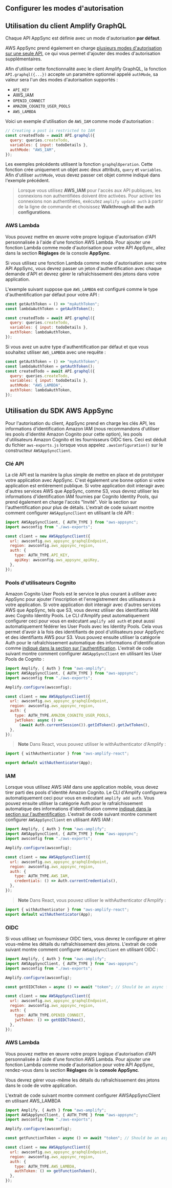 ## Configurer les modes d'autorisation

## Utilisation du client Amplify GraphQL

Chaque API AppSync est définie avec un mode d'autorisation **par défaut**.

AWS AppSync prend également en charge [plusieurs modes d'autorisation sur une seule API](https://docs.aws.amazon.com/appsync/latest/devguide/security.html#using-additional-authorization-modes), ce qui vous permet d'ajouter des modes d'autorisation supplémentaires.

Afin d'utiliser cette fonctionnalité avec le client Amplify GraphQL, la fonction `API.graphql({...})` accepte un paramètre optionnel appelé `authMode`, sa valeur sera l'un des modes d'autorisation supportés :

- `API_KEY`
- AWS_IAM
- `OPENID_CONNECT`
- `AMAZON_COGNITO_USER_POOLS`
- `AWS_LAMBDA`

Voici un exemple d'utilisation de `AWS_IAM` comme mode d'autorisation :

```js
// Creating a post is restricted to IAM
const createdTodo = await API.graphql({
  query: queries.createTodo,
  variables: { input: todoDetails },
  authMode: "AWS_IAM",
});
```

Les exemples précédents utilisent la fonction `graphqlOperation`. Cette fonction crée uniquement un objet avec deux attributs, `query` et `variables`. Afin d'utiliser `authMode`, vous devez passer cet objet comme indiqué dans l'exemple précédent.

> Lorsque vous utilisez **AWS_IAM** pour l'accès aux API publiques, les connexions non authentifiées doivent être activées. Pour activer les connexions non authentifiées, exécutez `amplify update auth` à partir de la ligne de commande et choisissez **Walkthrough all the auth configurations**.

### AWS Lambda

Vous pouvez mettre en œuvre votre propre logique d'autorisation d'API personnalisée à l'aide d'une fonction AWS Lambda. Pour ajouter une fonction Lambda comme mode d'autorisation pour votre API AppSync, allez dans la section **Réglages** de la console **AppSync**.

Si vous utilisez une fonction Lambda comme mode d'autorisation avec votre API AppSync, vous devrez passer un jeton d'authentification avec chaque demande d'API et devrez gérer le rafraîchissement des jetons dans votre application.

L'exemple suivant suppose que `AWS_LAMBDA` est configuré comme le type d'authentification par défaut pour votre API :

```js
const getAuthToken = () => "myAuthToken";
const lambdaAuthToken = getAuthToken();

const createdTodo = await API.graphql({
  query: queries.createTodo,
  variables: { input: todoDetails },
  authToken: lambdaAuthToken,
});
```

Si vous avez un autre type d'authentification par défaut et que vous souhaitez utiliser `AWS_LAMBDA` avec une requête :

```js
const getAuthToken = () => "myAuthToken";
const lambdaAuthToken = getAuthToken();
const createdTodo = await API.graphql({
  query: queries.createTodo,
  variables: { input: todoDetails },
  authMode: "AWS_LAMBDA",
  authToken: lambdaAuthToken,
});
```

## Utilisation du SDK AWS AppSync

Pour l'autorisation du client, AppSync prend en charge les clés API, les informations d'identification Amazon IAM (nous recommandons d'utiliser les pools d'identité Amazon Cognito pour cette option), les pools d'utilisateurs Amazon Cognito et les fournisseurs OIDC tiers. Ceci est déduit du fichier `aws-exports.js` lorsque vous appelez `.awsConfiguration()` sur le constructeur `AWSAppSyncClient`.

### Clé API

La clé API est la manière la plus simple de mettre en place et de prototyper votre application avec AppSync. C'est également une bonne option si votre application est entièrement publique. Si votre application doit interagir avec d'autres services AWS que AppSync, comme S3, vous devrez utiliser les informations d'identification IAM fournies par Cognito Identity Pools, qui prend également en charge l'accès "Invité". Voir la section sur l'authentification pour plus de détails. L'extrait de code suivant montre comment configurer `AWSAppSyncClient` en utilisant la clé API :

```js
import AWSAppSyncClient, { AUTH_TYPE } from "aws-appsync";
import awsconfig from "./aws-exports";

const client = new AWSAppSyncClient({
  url: awsconfig.aws_appsync_graphqlEndpoint,
  region: awsconfig.aws_appsync_region,
  auth: {
    type: AUTH_TYPE.API_KEY,
    apiKey: awsconfig.aws_appsync_apiKey,
  },
});
```

### Pools d'utilisateurs Cognito

Amazon Cognito User Pools est le service le plus courant à utiliser avec AppSync pour ajouter l'inscription et l'enregistrement des utilisateurs à votre application. Si votre application doit interagir avec d'autres services AWS que AppSync, tels que S3, vous devrez utiliser des identifiants IAM avec Cognito Identity Pools. Le CLI d'Amplify peut automatiquement configurer ceci pour vous en exécutant `amplify add auth` et peut aussi automatiquement fédérer les User Pools avec les Identity Pools. Cela vous permet d'avoir à la fois des identifiants de pool d'utilisateurs pour AppSync et des identifiants AWS pour S3. Vous pouvez ensuite utiliser la catégorie Auth pour le rafraîchissement automatique des informations d'identification comme [indiqué dans la section sur l'authentification](https://docs.amplify.aws/lib/auth/getting-started/q/platform/js/). L'extrait de code suivant montre comment configurer `AWSAppSyncClient` en utilisant les User Pools de Cognito :

```js
import Amplify, { Auth } from "aws-amplify";
import AWSAppSyncClient, { AUTH_TYPE } from "aws-appsync";
import awsconfig from "./aws-exports";

Amplify.configure(awsconfig);

const client = new AWSAppSyncClient({
  url: awsconfig.aws_appsync_graphqlEndpoint,
  region: awsconfig.aws_appsync_region,
  auth: {
    type: AUTH_TYPE.AMAZON_COGNITO_USER_POOLS,
    jwtToken: async () =>
      (await Auth.currentSession()).getIdToken().getJwtToken(),
  },
});
```

> **Note** Dans React, vous pouvez utiliser le withAuthenticator d'Amplify :

```js
import { withAuthenticator } from "aws-amplify-react";

export default withAuthenticator(App);
```

### IAM

Lorsque vous utilisez AWS IAM dans une application mobile, vous devez tirer parti des pools d'identité Amazon Cognito. Le CLI d'Amplify configurera automatiquement ceci pour vous en exécutant `amplify add auth`. Vous pouvez ensuite utiliser la catégorie Auth pour le rafraîchissement automatique des informations d'identification comme [indiqué dans la section sur l'authentification](https://docs.amplify.aws/lib/auth/getting-started/q/platform/js/). L'extrait de code suivant montre comment configurer `AWSAppSyncClient` en utilisant AWS IAM :

```js
import Amplify, { Auth } from "aws-amplify";
import AWSAppSyncClient, { AUTH_TYPE } from "aws-appsync";
import awsconfig from "./aws-exports";

Amplify.configure(awsconfig);

const client = new AWSAppSyncClient({
  url: awsconfig.aws_appsync_graphqlEndpoint,
  region: awsconfig.aws_appsync_region,
  auth: {
    type: AUTH_TYPE.AWS_IAM,
    credentials: () => Auth.currentCredentials(),
  },
});
```

> **Note** Dans React, vous pouvez utiliser le withAuthenticator d'Amplify :

```js
import { withAuthenticator } from "aws-amplify-react";
export default withAuthenticator(App);
```

### OIDC

Si vous utilisez un fournisseur OIDC tiers, vous devrez le configurer et gérer vous-même les détails du rafraîchissement des jetons. L'extrait de code suivant montre comment configurer `AWSAppSyncClient` en utilisant OIDC :

```js
import Amplify, { Auth } from "aws-amplify";
import AWSAppSyncClient, { AUTH_TYPE } from "aws-appsync";
import awsconfig from "./aws-exports";

Amplify.configure(awsconfig);

const getOIDCToken = async () => await "token"; // Should be an async function that handles token refresh

const client = new AWSAppSyncClient({
  url: awsconfig.aws_appsync_graphqlEndpoint,
  region: awsconfig.aws_appsync_region,
  auth: {
    type: AUTH_TYPE.OPENID_CONNECT,
    jwtToken: () => getOIDCToken(),
  },
});
```

### AWS Lambda

Vous pouvez mettre en œuvre votre propre logique d'autorisation d'API personnalisée à l'aide d'une fonction AWS Lambda. Pour ajouter une fonction Lambda comme mode d'autorisation pour votre API AppSync, rendez-vous dans la section **Réglages** de la **console AppSync**.

Vous devrez gérer vous-même les détails du rafraîchissement des jetons dans le code de votre application.

L'extrait de code suivant montre comment configurer AWSAppSyncClient en utilisant AWS_LAMBDA

```js
import Amplify, { Auth } from "aws-amplify";
import AWSAppSyncClient, { AUTH_TYPE } from "aws-appsync";
import awsconfig from "./aws-exports";

Amplify.configure(awsconfig);

const getFunctionToken = async () => await "token"; // Should be an async function that handles token refresh

const client = new AWSAppSyncClient({
  url: awsconfig.aws_appsync_graphqlEndpoint,
  region: awsconfig.aws_appsync_region,
  auth: {
    type: AUTH_TYPE.AWS_LAMBDA,
    authToken: () => getFunctionToken(),
  },
});
```

